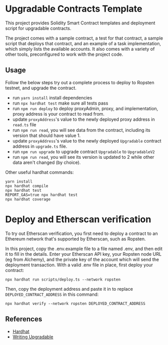 # Upgradable Contracts Template

This project provides Solidity Smart Contract templates and deployment script for upgradable contracts.

The project comes with a sample contract, a test for that contract, a sample script that deploys that contract, and an example of a task implementation, which simply lists the available accounts. It also comes with a variety of other tools, preconfigured to work with the project code.

## Usage

Follow the below steps try out a complete process to deploy to Ropsten testnet, and upgrade the contract.
* run `yarn install` install dependencies
* run `npx hardhat test` make sure all tests pass
* run `npm run deploy` to deploy proxyAdmin, proxy, and implementation, proxy address is your contract to read from.
* update `proxyAddress`'s value to the newly deployed proxy address in `read.ts` file 
* run `npm run read`, you will see data from the contract, including its version that should have value 1.
* update `proxyAddress`'s value to the newly deployed `Upgradable` contract address in `upgrade.ts` file.
* run `npm run upgrade` to upgrade contract `Upgradable` to `UpgradableV2`
* run `npm run read`, you will see its version is updated to 2 while other data aren't changed (by choice).

Other useful hardhat commands:
```shell
yarn install
npx hardhat compile
npx hardhat test
REPORT_GAS=true npx hardhat test
npx hardhat coverage
```

# Deploy and Etherscan verification

To try out Etherscan verification, you first need to deploy a contract to an Ethereum network that's supported by Etherscan, such as Ropsten.

In this project, copy the .env.example file to a file named .env, and then edit it to fill in the details. Enter your Etherscan API key, your Ropsten node URL (eg from Alchemy), and the private key of the account which will send the deployment transaction. With a valid .env file in place, first deploy your contract:

```shell
npx hardhat run scripts/deploy.ts --network ropsten 
```

Then, copy the deployment address and paste it in to replace `DEPLOYED_CONTRACT_ADDRESS` in this command:

```shell
npx hardhat verify --network ropsten DEPLOYED_CONTRACT_ADDRESS
```

## References
* [Hardhat](https://hardhat.org/getting-started/)
* [Writing Upgradable](https://docs.openzeppelin.com/upgrades-plugins/1.x/writing-upgradeable)